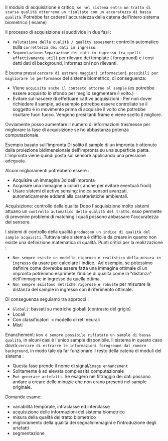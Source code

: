 Il modulo di acquisizione è critico, `se nel sistema entra un tratto di scarsa qualità otterremo un risultato con un accuratezza di bassa qualità`. Potrebbe far cadere l'accuratezza della catena dell'intero sistema biometrico ( esame)

Il processo di acquisizione si suddivide in due fasi :
- `Valutazione della qualità / quality assesment`: controllo automatico sulla `correttezza dei dati in ingresso`.
- `Segmentazione`: `Separazione dei dati in ingresso tra quelli effettivamente utili` per rilevare dei template ( foreground) e i cosi detti dati di background, informazioni non rilevanti.

È buona prassi `cercare di estrare maggiori informazioni possibili per migliorare le performance` del sistema biometrico, di conseguenza:
- Viene `acquisito anche il contesto attorno al sample` (es potrebbe essere acquisito lo sfondo per meglio segmentare il volto.)
- Evitare sul nascere di effettuare cattive acquisizioni :
	Per non dover richiedere il sample, ad esempio potrebbe essere controllato se il soggetto è in movimento prima di acquisire il volto che potrebbe risultare fuori fuoco. Vengono presi tanti frame e viene scelto il migliore.

Ovviamente posso aumentare il numero di informazioni trasmesse per migliorare la fase di acquisizione se ho abbastanza potenza computazionale.

Esempio basato sull'impronta
Di solito il sample di un impronta è ottenuto dalla proiezione bidimensionale dell'impronta su una superficie piatta.
L'impronta viene quindi posta sul sensore applicando una pressione adeguata.

Alcuni miglioramenti potrebbero essere :
- Acquisire un immagine 3d dell'impronta
- Acquisire una immagine a colori ( anche per evitare eventuali frodi)
- Usare sistemi di active sensing: indica sensori avanzati, automaticamente addanti alla caratteristiche ambientali.


Acquisizione: controllo della qualità
Dopo l'acquisizione molto sistemi attuano un `controllo automatico della qualità del tratto`, esso permette di prevenire problemi di matching i quali possono abbassare l'accuratezza del sensore.

I sistemi di controllo della qualità `producono un indice di qualità del sample acquisiti`. Tuttavia tale sistema è difficile da creare in quanto non esiste una definizione matematica di qualità.
Punti critici per la realizzazione :
- `Non sempre esiste un modello rigoroso e realistico della misura in ingresso` da usare per calcolare l'indice.  Ad esempio, se potessimo definire come dovrebbe essere fatta una immagine ottimale di un impronta potremmo esprimete l'indice di qualità come la "distanza" dell'immagine in ingresso da quella ottima.
- `Non sempre esistono metriche rigorose e robuste` per misurare la distanza del sample in ingresso con il riferimento ottimale.

Di conseguenza seguiamo tra approcci :
- `Globali`: bassati su metriche globali (contrasto del grigio)
- Locali
- Con classificatori  = modello di reti neurali
- Misti

Enanchement:
`Non è sempre possibile rifiutate un sample di bassa qualità`, in alcuni casi è l'unico sample disponibile.
Il sistema in questo caso dovrà `cercare di estrarre le informazioni foreground dal rumore background`, in modo tale da far funzionare il resto della catena di moduli del sistema :
- Questa fase prende il nome di signal/`image enhancement`
- Solitamente è ad elevata complessità computazionale
- `Può generare artefatti`. Se esagero nel filtraggio dei dati possono andare a creare delle minuzie che non erano presenti nel sample originale.

Domande esame:
- variabilità temporale, intraclasse ed interclasse
- acquisizione delle informazioni del sistema biometrico
- misura della qualità del tratto biometrico
- miglioramento della qualità dei segnali/immagini e l’introduzione degli artefatti 
- segmentazione